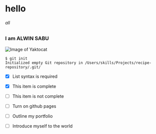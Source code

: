 # hello
###### all
### I am ALWIN SABU
![Image of Yaktocat](https://octodex.github.com/images/yaktocat.png)
```
$ git init
Initialized empty Git repository in /Users/skills/Projects/recipe-repository/.git/
```




- [x] List syntax is required
- [x] This item is complete
- [ ] This item is not complete


- [ ] Turn on github pages
- [ ] Outline my portfolio
- [ ] Introduce myself to the world 
